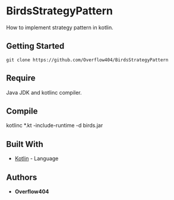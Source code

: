 # BirdsStrategyPattern
How to implement strategy pattern in kotlin.

## Getting Started

`git clone https://github.com/Overflow404/BirdsStrategyPattern`

## Require
Java JDK and kotlinc compiler.

## Compile
kotlinc *.kt -include-runtime -d birds.jar

## Built With

* [Kotlin](https://kotlinlang.org/) - Language

## Authors

* **Overflow404** 
